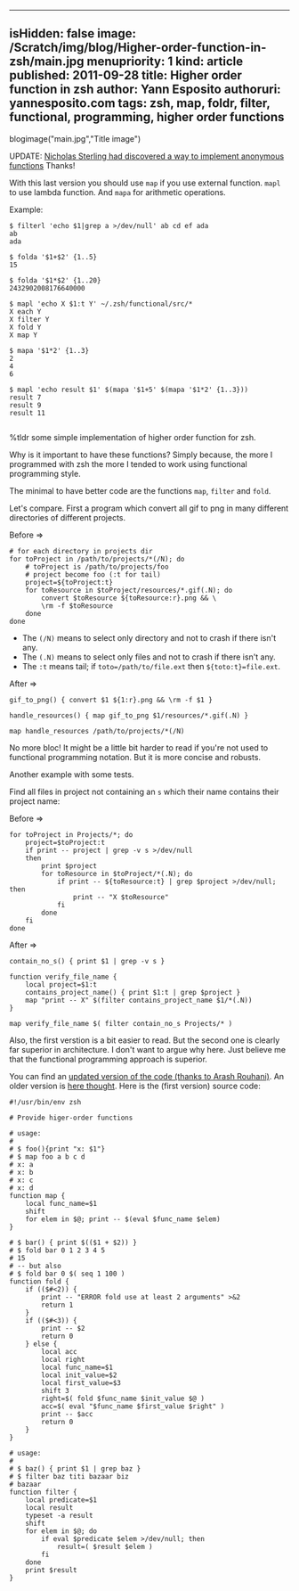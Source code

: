 -----
isHidden:       false
image: /Scratch/img/blog/Higher-order-function-in-zsh/main.jpg
menupriority:   1
kind:           article
published: 2011-09-28
title: Higher order function in zsh
author: Yann Esposito
authoruri: yannesposito.com
tags:  zsh, map, foldr, filter, functional, programming, higher order functions
-----
blogimage("main.jpg","Title image")

<div class="intro">

UPDATE: [Nicholas Sterling had discovered a way to implement anonymous functions](http://nicholassterling.wordpress.com/2012/03/30/a-zsh-map-function/)
Thanks!

With this last version you should use `map` if you use external function.
`mapl` to use lambda function. And `mapa` for arithmetic operations.

Example: 

<pre><code class="zsh">$ filterl 'echo $1|grep a >/dev/null' ab cd ef ada
ab
ada

$ folda '$1+$2' {1..5}
15

$ folda '$1*$2' {1..20}
2432902008176640000

$ mapl 'echo X $1:t Y' ~/.zsh/functional/src/*
X each Y
X filter Y
X fold Y
X map Y

$ mapa '$1*2' {1..3}
2
4
6

$ mapl 'echo result $1' $(mapa '$1+5' $(mapa '$1*2' {1..3}))
result 7
result 9
result 11

</code></pre>

%tldr some simple implementation of higher order function for zsh.

</div>

Why is it important to have these functions?
Simply because, the more I programmed with zsh the more I tended to work using functional programming style.

The minimal to have better code are the functions `map`, `filter` and `fold`.

Let's compare.
First a program which convert all gif to png in many different directories of different projects.

Before ⇒

<pre><code class="zsh"># for each directory in projects dir
for toProject in /path/to/projects/*(/N); do
    # toProject is /path/to/projects/foo
    # project become foo (:t for tail)
    project=${toProject:t}
    for toResource in $toProject/resources/*.gif(.N); do
        convert $toResource ${toResource:r}.png && \
        \rm -f $toResource
    done
done
</code></pre>

- The `(/N)` means to select only directory and not to crash if there isn't any.
- The `(.N)` means to select only files and not to crash if there isn't any.
- The `:t` means tail; if `toto=/path/to/file.ext` then `${toto:t}=file.ext`.

After ⇒

<pre><code class="bash">gif_to_png() { convert $1 ${1:r}.png && \rm -f $1 }

handle_resources() { map gif_to_png $1/resources/*.gif(.N) }

map handle_resources /path/to/projects/*(/N)
</code></pre>

No more bloc!
It might be a little bit harder to read if you're not used to functional programming notation.
But it is more concise and robusts.

Another example with some tests.

Find all files in project not containing an `s` which their name contains their project name:

Before ⇒

<pre><code class="zsh">for toProject in Projects/*; do
    project=$toProject:t
    if print -- project | grep -v s >/dev/null
    then
        print $project
        for toResource in $toProject/*(.N); do
            if print -- ${toResource:t} | grep $project >/dev/null; then
                print -- "X $toResource"
            fi
        done
    fi
done
</code></pre>

After ⇒

<pre><code class="zsh">contain_no_s() { print $1 | grep -v s }

function verify_file_name {                               
    local project=$1:t
    contains_project_name() { print $1:t | grep $project }
    map "print -- X" $(filter contains_project_name $1/*(.N))
}

map verify_file_name $( filter contain_no_s Projects/* )
</code></pre>

Also, the first verstion is a bit easier to read. 
But the second one is clearly far superior in architecture.
I don't want to argue why here. 
Just believe me that the functional programming approach is superior.

You can find an [updated version of the code (thanks to Arash Rouhani)](https://github.com/Tarrasch/zsh-functional). 
An older version is [here thought](https://github.com/yogsototh/zsh_functional).
Here is the (first version) source code:

<pre><code class="zsh" file="functional.sh">#!/usr/bin/env zsh

# Provide higer-order functions 

# usage:
#
# $ foo(){print "x: $1"}
# $ map foo a b c d
# x: a
# x: b
# x: c
# x: d
function map {
    local func_name=$1
    shift
    for elem in $@; print -- $(eval $func_name $elem)
}

# $ bar() { print $(($1 + $2)) }
# $ fold bar 0 1 2 3 4 5
# 15
# -- but also
# $ fold bar 0 $( seq 1 100 )
function fold {
    if (($#<2)) {
        print -- "ERROR fold use at least 2 arguments" >&2
        return 1
    }
    if (($#<3)) {
        print -- $2
        return 0
    } else {
        local acc
        local right
        local func_name=$1
        local init_value=$2
        local first_value=$3
        shift 3
        right=$( fold $func_name $init_value $@ )
        acc=$( eval "$func_name $first_value $right" )
        print -- $acc
        return 0
    }
}

# usage:
#
# $ baz() { print $1 | grep baz }
# $ filter baz titi bazaar biz
# bazaar
function filter {
    local predicate=$1
    local result
    typeset -a result
    shift
    for elem in $@; do
        if eval $predicate $elem >/dev/null; then
            result=( $result $elem )
        fi
    done
    print $result
}
</code></pre>
